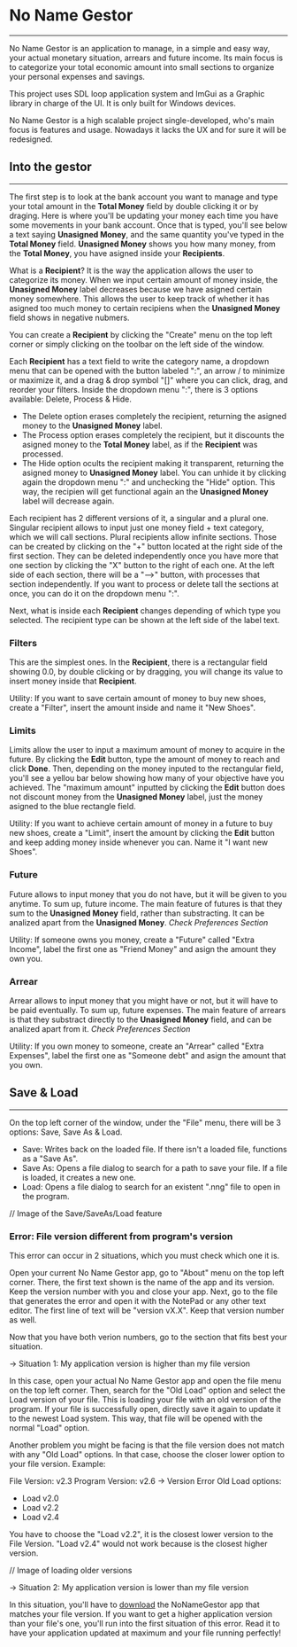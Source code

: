 # No Name Gestor
--------------------------------------
No Name Gestor is an application to manage, in a simple and easy way, your actual monetary situation, arrears and future income.
Its main focus is to categorize your total economic amount into small sections to organize your personal expenses and savings.

This project uses SDL loop application system and ImGui as a Graphic library in charge of the UI. It is only built for Windows devices.

No Name Gestor is a high scalable project single-developed, who's main focus is features and usage. Nowadays it lacks the UX and
for sure it will be redesigned.

## Into the gestor
--------------------------------------
The first step is to look at the bank account you want to manage and type your total amount in the **Total Money** field by double clicking it or by draging.
Here is where you'll be updating your money each time you have some movements in your bank account.
Once that is typed, you'll see below a text saying **Unasigned Money**, and the same quantity you've typed in the **Total Money** field.
**Unasigned Money** shows you how many money, from the **Total Money**, you have asigned inside your **Recipients**.

What is a **Recipient**?
It is the way the application allows the user to categorize its money. When we input certain amount of money inside, the **Unasigned Money** label decreases because
we have asigned certain money somewhere. This allows the user to keep track of whether it has asigned too much money to certain recipiens when the **Unasigned Money** field shows in negative nubmers.

You can create a **Recipient** by clicking the "Create" menu on the top left corner or simply clicking on the toolbar on the left side of the window.

Each **Recipient** has a text field to write the category name, a dropdown menu that can be opened with the button labeled ":", an arrow \/ to minimize or maximize it, and a drag & drop symbol "[]" where you can click, drag, and reorder your filters. Inside the dropdown menu ":", there is 3 options available: Delete, Process & Hide.
 - The Delete option erases completely the recipient, returning the asigned money to the **Unasigned Money** label.
 - The Process option erases completely the recipient, but it discounts the asigned money to the **Total Money** label, as if the **Recipient** was processed.
 - The Hide option ocults the recipient making it transparent, returning the asigned money to **Unasigned Money** label. You can unhide it by clicking again the dropdown menu ":" and unchecking the "Hide" option. This way, the recipien will get functional again an the **Unasigned Money** label will decrease again.

Each recipient has 2 different versions of it, a singular and a plural one. Singular recipient allows to input just one money field + text category, which we will call sections. Plural recipients allow infinite sections. Those can be created by clicking on the "+" button located at the right side of the first section. They can be deleted independently once you have more that one section by clicking the "X" button to the right of each one. At the left side of each section, there will be a "-->" button, with processes that section independently. If you want to process or delete tall the sections at once, you can do it on the dropdown menu ":".

Next, what is inside each **Recipient** changes depending of which type you selected. The recipient type can be shown at the left side of the label text.

### Filters
This are the simplest ones. In the **Recipient**, there is a rectangular field showing 0.0, by double clicking or by dragging, you will change its value
to insert money inside that **Recipient**.

Utility: If you want to save certain amount of money to buy new shoes, create a "Filter", insert the amount inside and name it "New Shoes".

### Limits
Limits allow the user to input a maximum amount of money to acquire in the future. By clicking the **Edit** button, type the amount of money to reach and click **Done**. Then, depending on the money inputed to the rectangular field, you'll see a yellou bar below showing how many of your objective have you achieved.
The "maximum amount" inputted by clicking the **Edit** button does not discount money from the **Unasigned Money** label, just the money asigned to the blue rectangle field.

Utility: If you want to achieve certain amount of money in a future to buy new shoes, create a "Limit", insert the amount by clicking the **Edit** button and keep adding money inside whenever you can. Name it "I want new Shoes".

### Future
Future allows to input money that you do not have, but it will be given to you anytime. To sum up, future income. The main feature of futures is that they sum to the **Unasigned Money** field, rather than substracting. It can be analized apart from the **Unasigned Money**. *Check Preferences Section*

Utility: If someone owns you money, create a "Future" called "Extra Income", label the first one as "Friend Money" and asign the amount they own you.

### Arrear
Arrear allows to input money that you might have or not, but it will have to be paid eventually. To sum up, future expenses. The main feature of arrears is that they substract directly to the **Unasigned Money** field, and can be analized apart from it. *Check Preferences Section*

Utility: If you own money to someone, create an "Arrear" called "Extra Expenses", label the first one as "Someone debt" and asign the amount that you own.

## Save & Load
--------------------------------------
On the top left corner of the window, under the "File" menu, there will be 3 options: Save, Save As & Load.
 - Save: Writes back on the loaded file. If there isn't a loaded file, functions as a "Save As".
 - Save As: Opens a file dialog to search for a path to save your file. If a file is loaded, it creates a new one.
 - Load: Opens a file dialog to search for an existent ".nng" file to open in the program.

// Image of the Save/SaveAs/Load feature

### Error: File version different from program's version
This error can occur in 2 situations, which you must check which one it is. 

Open your current No Name Gestor app, go to "About" menu on the top left corner.
There, the first text shown is the name of the app and its version. Keep the version number with you and close your app.
Next, go to the file that generates the error and open it with the NotePad or any other text editor. The first line of text will be "version vX.X". Keep that
version number as well.

Now that you have both verion numbers, go to the section that fits best your situation.

  -> Situation 1: My application version is higher than my file version
  
In this case, open your actual No Name Gestor app and open the file menu on the top left corner. Then, search for the "Old Load" option and select
the Load version of your file. This is loading your file with an old version of the program. If your file is successfully open, directly save it again to
update it to the newest Load system. This way, that file will be opened with the normal "Load" option.

Another problem you might be facing is that the file version does not match with any "Old Load" options. In that case, choose the closer lower option
to your file version. Example:

File Version: v2.3
Program Version: v2.6 -> Version Error
Old Load options:
 - Load v2.0
 - Load v2.2
 - Load v2.4

You have to choose the "Load v2.2", it is the closest lower version to the File Version. "Load v2.4" would not work because is the closest higher version.

// Image of loading older versions
  
  -> Situation 2: My application version is lower than my file version
  
In this situation, you'll have to [download](https://github.com/Ar-Ess/NoNameGestor/releases) the NoNameGestor app that matches your file version. If you want to get a higher application version than your file's one, you'll run into the first situation of this error. Read it to have your application updated at maximum and your file running perfectly!
 
